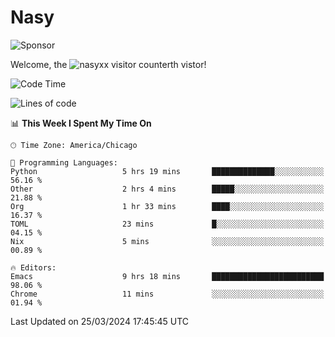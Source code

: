 # Nasy

<!--
<p align="center">
<img height="200" src="https://github-readme-stats.vercel.app/api?username=nasyxx&count_private=true&show_icons=true&theme=dracula&include_all_commits=true"/>
<img height="200" src="https://github-readme-stats.vercel.app/api/top-langs/?username=nasyxx&theme=dracula&hide=html,jupyter+notebook&count_private=true&show_icons=true"/>
</p>

  
----------------
-->

![Sponsor](https://img.shields.io/static/v1.svg?label=Sponsor&message=%E2%9D%A4&logo=GitHub&style=flat&color=pink)
 
Welcome, the ![nasyxx visitor counter](https://count.getloli.com/get/@nasyxx?theme=rule34)th vistor!
 
<!--START_SECTION:waka-->
![Code Time](http://img.shields.io/badge/Code%20Time-4%2C363%20hrs%2039%20mins-blue)

![Lines of code](https://img.shields.io/badge/From%20Hello%20World%20I%27ve%20Written-6.3%20million%20lines%20of%20code-blue)

📊 **This Week I Spent My Time On** 

```text
🕑︎ Time Zone: America/Chicago

💬 Programming Languages: 
Python                   5 hrs 19 mins       ██████████████░░░░░░░░░░░   56.16 % 
Other                    2 hrs 4 mins        █████░░░░░░░░░░░░░░░░░░░░   21.88 % 
Org                      1 hr 33 mins        ████░░░░░░░░░░░░░░░░░░░░░   16.37 % 
TOML                     23 mins             █░░░░░░░░░░░░░░░░░░░░░░░░   04.15 % 
Nix                      5 mins              ░░░░░░░░░░░░░░░░░░░░░░░░░   00.89 % 

🔥 Editors: 
Emacs                    9 hrs 18 mins       █████████████████████████   98.06 % 
Chrome                   11 mins             ░░░░░░░░░░░░░░░░░░░░░░░░░   01.94 % 
```


 Last Updated on 25/03/2024 17:45:45 UTC
<!--END_SECTION:waka-->

<!-- ![visitors](https://visitor-badge.laobi.icu/badge?page_id=nasyxx.nasyxx) -->
